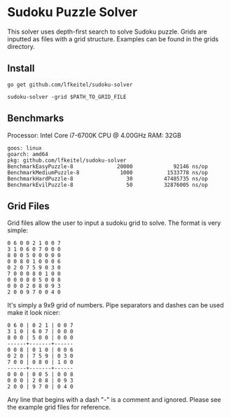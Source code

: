 # Sudoku Puzzle Solver

This solver uses depth-first search to solve Sudoku puzzle. Grids are inputted as files
with a grid structure. Examples can be found in the grids directory.

## Install

`go get github.com/lfkeitel/sudoku-solver`

`sudoku-solver -grid $PATH_TO_GRID_FILE`

## Benchmarks

Processor: Intel Core i7-6700K CPU @ 4.00GHz
RAM: 32GB

```
goos: linux
goarch: amd64
pkg: github.com/lfkeitel/sudoku-solver
BenchmarkEasyPuzzle-8              20000             92146 ns/op
BenchmarkMediumPuzzle-8             1000           1533778 ns/op
BenchmarkHardPuzzle-8                 30          47485735 ns/op
BenchmarkEvilPuzzle-8                 50          32876005 ns/op
```

## Grid Files

Grid files allow the user to input a sudoku grid to solve. The format is very simple:

```
0 6 0 0 2 1 0 0 7
3 1 0 6 0 7 0 0 0
8 0 0 5 0 0 0 0 0
0 0 8 0 1 0 0 0 6
0 2 0 7 5 9 0 3 0
7 0 0 0 8 0 1 0 0
0 0 0 0 0 5 0 0 8
0 0 0 2 0 8 0 9 3
2 0 0 9 7 0 0 4 0
```

It's simply a 9x9 grid of numbers. Pipe separators and dashes can be used make it
look nicer:

```
0 6 0 | 0 2 1 | 0 0 7
3 1 0 | 6 0 7 | 0 0 0
8 0 0 | 5 0 0 | 0 0 0
------+-------+------
0 0 8 | 0 1 0 | 0 0 6
0 2 0 | 7 5 9 | 0 3 0
7 0 0 | 0 8 0 | 1 0 0
------+-------+------
0 0 0 | 0 0 5 | 0 0 8
0 0 0 | 2 0 8 | 0 9 3
2 0 0 | 9 7 0 | 0 4 0
```

Any line that begins with a dash "-" is a comment and ignored. Please see the example
grid files for reference.
